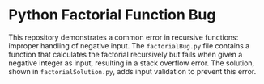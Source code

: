 # Python Factorial Function Bug
This repository demonstrates a common error in recursive functions: improper handling of negative input. The `factorialBug.py` file contains a function that calculates the factorial recursively but fails when given a negative integer as input, resulting in a stack overflow error. The solution, shown in `factorialSolution.py`, adds input validation to prevent this error.